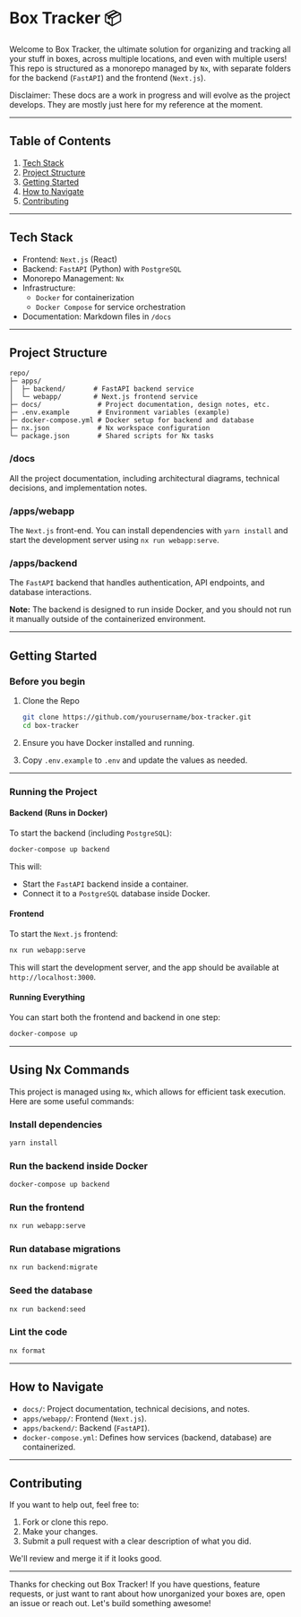 # Box Tracker 📦

Welcome to Box Tracker, the ultimate solution for organizing and tracking all your stuff in boxes, across multiple locations, and even with multiple users! This repo is structured as a monorepo managed by `Nx`, with separate folders for the backend (`FastAPI`) and the frontend (`Next.js`).

Disclaimer: These docs are a work in progress and will evolve as the project develops. They are mostly just here for my reference at the moment.

---

## Table of Contents

1. [Tech Stack](#tech-stack)
2. [Project Structure](#project-structure)
3. [Getting Started](#getting-started)
4. [How to Navigate](#how-to-navigate)
5. [Contributing](#contributing)

---

## Tech Stack

- Frontend: `Next.js` (React)
- Backend: `FastAPI` (Python) with `PostgreSQL`
- Monorepo Management: `Nx`
- Infrastructure:
  - `Docker` for containerization
  - `Docker Compose` for service orchestration
- Documentation: Markdown files in `/docs`

---

## Project Structure

```plaintext
repo/
├─ apps/
│  ├─ backend/       # FastAPI backend service
│  └─ webapp/        # Next.js frontend service
├─ docs/              # Project documentation, design notes, etc.
├─ .env.example       # Environment variables (example)
├─ docker-compose.yml # Docker setup for backend and database
├─ nx.json            # Nx workspace configuration
└─ package.json       # Shared scripts for Nx tasks
```

### /docs

All the project documentation, including architectural diagrams, technical decisions, and implementation notes.

### /apps/webapp

The `Next.js` front-end. You can install dependencies with `yarn install` and start the development server using `nx run webapp:serve`.

### /apps/backend

The `FastAPI` backend that handles authentication, API endpoints, and database interactions.

**Note:** The backend is designed to run inside Docker, and you should not run it manually outside of the containerized environment.

---

## Getting Started

### Before you begin

1. Clone the Repo

   ```bash
   git clone https://github.com/yourusername/box-tracker.git
   cd box-tracker
   ```

2. Ensure you have Docker installed and running.
3. Copy `.env.example` to `.env` and update the values as needed.

---

### Running the Project

#### Backend (Runs in Docker)

To start the backend (including `PostgreSQL`):

```bash
docker-compose up backend
```

This will:

- Start the `FastAPI` backend inside a container.
- Connect it to a `PostgreSQL` database inside Docker.

#### Frontend

To start the `Next.js` frontend:

```bash
nx run webapp:serve
```

This will start the development server, and the app should be available at `http://localhost:3000`.

#### Running Everything

You can start both the frontend and backend in one step:

```bash
docker-compose up
```

---

## Using Nx Commands

This project is managed using `Nx`, which allows for efficient task execution.
Here are some useful commands:

### Install dependencies

```bash
yarn install
```

### Run the backend inside Docker

```bash
docker-compose up backend
```

### Run the frontend

```bash
nx run webapp:serve
```

### Run database migrations

```bash
nx run backend:migrate
```

### Seed the database

```bash
nx run backend:seed
```

### Lint the code

```bash
nx format
```

---

## How to Navigate

- `docs/`: Project documentation, technical decisions, and notes.
- `apps/webapp/`: Frontend (`Next.js`).
- `apps/backend/`: Backend (`FastAPI`).
- `docker-compose.yml`: Defines how services (backend, database) are containerized.

---

## Contributing

If you want to help out, feel free to:

1. Fork or clone this repo.
2. Make your changes.
3. Submit a pull request with a clear description of what you did.

We'll review and merge it if it looks good.

---

Thanks for checking out Box Tracker! If you have questions, feature requests, or just want to rant about how unorganized your boxes are, open an issue or reach out. Let's build something awesome!

